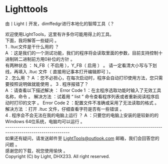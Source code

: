 # Lighttools
由丨Light丨开发，dimffedgr进行本地化的智障工具（？


欢迎使用LightTools，这里有许多你可能用得上的工具。<br>
下面，我将解答一些疑问 。<br>
    1 . ltuc文件是干什么用的 ？
         <br>A ：这是我们的一个测试功能，我们的程序将会读取里面的参数，目前支持控制十进制转二进制前方用0补位的方针 。
        <br> 有两种状态 ：
             N_FB（ 不启用 ），Y_FB（ 启用 ） 。
         请一定看清大小写与下划线，再填入 .ltuc 文件（ 直接用记事本打开编辑即可 ）。<br>
    2 . 怎么用 ？
         A ：您不必担心，在每次启动时，程序会自动打印使用方法，您只需要按照说明做就能使用 。
    3 . 程序报错了？<br>
         A ：请查看以下描述解决 ：
             Error Code 1  ：在主程序选取功能时输入了无效工具名称，命令 。
                 解决方法 ：试着用 “ list ” 命令查看程序列表或者重新阅读程序启动时打印的文字 。
             Error Code 2  ：配置文件不准确或采用了无法读取的格式 。
                 解决方法 ：打开 .ltuc 文件，仔细查看字符是否有一些错误 。
    <br>4 . 程序会不会无法在我的电脑上运行 ？
         A ：只要您的电脑上安装的是较新的的 Windows 64位系统，电脑均可以运行 。<br>
--------------------------------------------------------------------------------------------------------------<br>
如果还有疑问，请发送邮件至 LightTools@outlook.com 邮箱，我们会回答您的问题 。<br>
感谢您的下载，祝您使用愉快 。<br>
Copyright (C) by Light, DHX233. All right reserved.<br>
